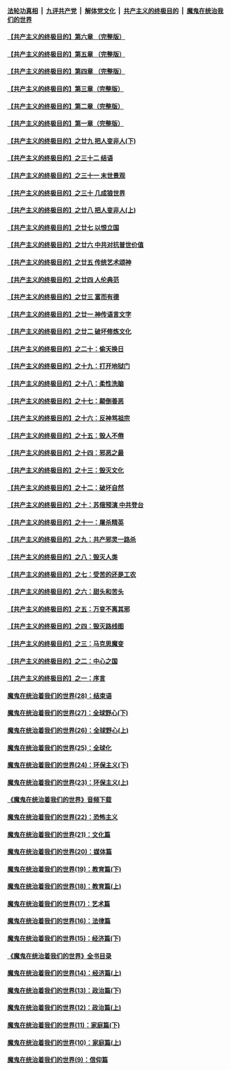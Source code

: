 ####  [法轮功真相](../../../../basic/blob/master/README.md?t=06060031) &nbsp;|&nbsp; [九评共产党](../../../../9ping.md/blob/master/README.md?t=06060031) &nbsp;|&nbsp; [解体党文化](../../../../jtdwh.md/blob/master/README.md?t=06060031)  &nbsp;|&nbsp; [共产主义的终极目的](../../../../gczydzjmd.md/blob/master/README.md?t=06060031) &nbsp;|&nbsp; [魔鬼在统治我们的世界](../../../../mgztzwmdsj.md/blob/master/README.md?t=06060031) 

#### [【共产主义的终极目的】第六章 （完整版）](../pages/nsc422/n11428913.md?t=06060031) 

#### [【共产主义的终极目的】第五章 （完整版）](../pages/nsc422/n11428912.md?t=06060031) 

#### [【共产主义的终极目的】第四章 （完整版）](../pages/nsc422/n11428907.md?t=06060031) 

#### [【共产主义的终极目的】第三章（完整版）](../pages/nsc422/n11428848.md?t=06060031) 

#### [【共产主义的终极目的】第二章（完整版）](../pages/nsc422/n11428831.md?t=06060031) 

#### [【共产主义的终极目的】第一章（完整版）](../pages/nsc422/n11417651.md?t=06060031) 

#### [【共产主义的终极目的】之廿九 把人变非人(下)](../pages/nsc422/n11344140.md?t=06060031) 

#### [【共产主义的终极目的】之三十二 结语](../pages/nsc422/n11360535.md?t=06060031) 

#### [【共产主义的终极目的】之三十一 末世景观](../pages/nsc422/n11351129.md?t=06060031) 

#### [【共产主义的终极目的】之三十 几成狼世界](../pages/nsc422/n11348280.md?t=06060031) 

#### [【共产主义的终极目的】之廿八 把人变非人(上)](../pages/nsc422/n11340492.md?t=06060031) 

#### [【共产主义的终极目的】之廿七 以恨立国](../pages/nsc422/n11336944.md?t=06060031) 

#### [【共产主义的终极目的】之廿六 中共对抗普世价值](../pages/nsc422/n11324785.md?t=06060031) 

#### [【共产主义的终极目的】之廿五 传统艺术颂神](../pages/nsc422/n11296396.md?t=06060031) 

#### [【共产主义的终极目的】之廿四 人伦典范](../pages/nsc422/n11296397.md?t=06060031) 

#### [【共产主义的终极目的】之廿三 富而有德](../pages/nsc422/n11283598.md?t=06060031) 

#### [【共产主义的终极目的】之廿一 神传语言文字](../pages/nsc422/n11263265.md?t=06060031) 

#### [【共产主义的终极目的】之廿二 破坏修炼文化](../pages/nsc422/n11245728.md?t=06060031) 

#### [【共产主义的终极目的】之二十：偷天换日](../pages/nsc422/n11238846.md?t=06060031) 

#### [【共产主义的终极目的】之十九：打开地狱门](../pages/nsc422/n11206376.md?t=06060031) 

#### [【共产主义的终极目的】之十八：柔性洗脑](../pages/nsc422/n11199994.md?t=06060031) 

#### [【共产主义的终极目的】之十七：颠倒善恶](../pages/nsc422/n11179782.md?t=06060031) 

#### [【共产主义的终极目的】之十六：反神骂祖宗](../pages/nsc422/n11166798.md?t=06060031) 

#### [【共产主义的终极目的】之十五：毁人不倦](../pages/nsc422/n11166792.md?t=06060031) 

#### [【共产主义的终极目的】之十四：邪恶之最](../pages/nsc422/n11150249.md?t=06060031) 

#### [【共产主义的终极目的】之十三：毁灭文化](../pages/nsc422/n11135227.md?t=06060031) 

#### [【共产主义的终极目的】之十二：破坏自然](../pages/nsc422/n11135214.md?t=06060031) 

#### [【共产主义的终极目的】之十：苏俄预演 中共登台](../pages/nsc422/n11118424.md?t=06060031) 

#### [【共产主义的终极目的】之十一：屠杀精英](../pages/nsc422/n11118442.md?t=06060031) 

#### [【共产主义的终极目的】之九：共产邪灵一路杀](../pages/nsc422/n11114139.md?t=06060031) 

#### [【共产主义的终极目的】之八：毁灭人类](../pages/nsc422/n11108503.md?t=06060031) 

#### [【共产主义的终极目的】之七：受苦的还是工农](../pages/nsc422/n11101809.md?t=06060031) 

#### [【共产主义的终极目的】之六：甜头和苦头](../pages/nsc422/n11096971.md?t=06060031) 

#### [【共产主义的终极目的】之五：万变不离其邪](../pages/nsc422/n11091285.md?t=06060031) 

#### [【共产主义的终极目的】之四：毁灭路线图](../pages/nsc422/n11086284.md?t=06060031) 

#### [【共产主义的终极目的】之三：马克思魔变](../pages/nsc422/n11061941.md?t=06060031) 

#### [【共产主义的终极目的】之二：中心之国](../pages/nsc422/n11047728.md?t=06060031) 

#### [【共产主义的终极目的】之一：序言](../pages/nsc422/n11086077.md?t=06060031) 

#### [魔鬼在统治着我们的世界(28)：结束语](../pages/nsc422/n10936246.md?t=06060031) 

#### [魔鬼在统治着我们的世界(27)：全球野心(下)](../pages/nsc422/n10928319.md?t=06060031) 

#### [魔鬼在统治着我们的世界(26)：全球野心(上)](../pages/nsc422/n10900318.md?t=06060031) 

#### [魔鬼在统治着我们的世界(25)：全球化](../pages/nsc422/n10788205.md?t=06060031) 

#### [魔鬼在统治着我们的世界(24)：环保主义(下)](../pages/nsc422/n10695307.md?t=06060031) 

#### [魔鬼在统治着我们的世界(23)：环保主义(上)](../pages/nsc422/n10688613.md?t=06060031) 

#### [《魔鬼在统治着我们的世界》音频下载](../pages/nsc422/n10635553.md?t=06060031) 

#### [魔鬼在统治着我们的世界(22)：恐怖主义](../pages/nsc422/n10614727.md?t=06060031) 

#### [魔鬼在统治着我们的世界(21)：文化篇](../pages/nsc422/n10597706.md?t=06060031) 

#### [魔鬼在统治着我们的世界(20)：媒体篇](../pages/nsc422/n10586579.md?t=06060031) 

#### [魔鬼在统治着我们的世界(19)：教育篇(下)](../pages/nsc422/n10564808.md?t=06060031) 

#### [魔鬼在统治着我们的世界(18)：教育篇(上)](../pages/nsc422/n10526970.md?t=06060031) 

#### [魔鬼在统治着我们的世界(17)：艺术篇](../pages/nsc422/n10499093.md?t=06060031) 

#### [魔鬼在统治着我们的世界(16)：法律篇](../pages/nsc422/n10485969.md?t=06060031) 

#### [魔鬼在统治着我们的世界(15)：经济篇(下)](../pages/nsc422/n10469975.md?t=06060031) 

#### [《魔鬼在统治着我们的世界》全书目录](../pages/nsc422/n10464261.md?t=06060031) 

#### [魔鬼在统治着我们的世界(14)：经济篇(上)](../pages/nsc422/n10457370.md?t=06060031) 

#### [魔鬼在统治着我们的世界(13)：政治篇(下)](../pages/nsc422/n10448270.md?t=06060031) 

#### [魔鬼在统治着我们的世界(12)：政治篇(上)](../pages/nsc422/n10444576.md?t=06060031) 

#### [魔鬼在统治着我们的世界(11)：家庭篇(下)](../pages/nsc422/n10440961.md?t=06060031) 

#### [魔鬼在统治着我们的世界(10)：家庭篇(上)](../pages/nsc422/n10435448.md?t=06060031) 

#### [魔鬼在统治着我们的世界(9)：信仰篇](../pages/nsc422/n10432159.md?t=06060031) 

